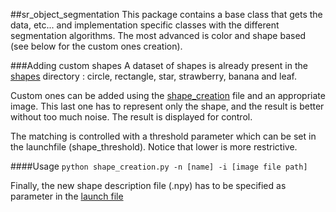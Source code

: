 ##sr_object_segmentation
This package contains a base class that gets the data, etc... and implementation specific classes with the different segmentation algorithms. The most advanced is color and shape based (see below for the custom ones creation).

###Adding custom shapes
A dataset of shapes is already present in the [shapes](shapes/dataset) directory : circle, rectangle, star, strawberry, banana and leaf. 

Custom ones can be added using the [shape_creation](shapes/shape_creation.py) file and an appropriate image. This last one has to represent only the shape, and the result is better without too much noise. The result is displayed for control.

The matching is controlled with a threshold parameter which can be set in the launchfile (shape_threshold). Notice that lower is more restrictive.


####Usage
`python shape_creation.py -n [name] -i [image file path]`

Finally, the new shape description file (.npy) has to be specified as parameter in the [launch file](../sr_object_tracking/launch/tracking.launch)

